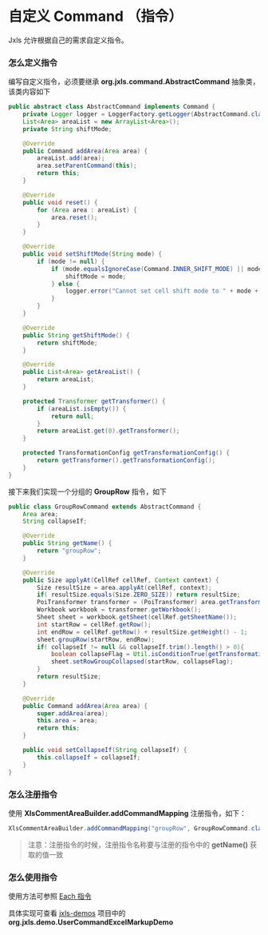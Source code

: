 # 自定义 **Command** （指令）

Jxls 允许根据自己的需求自定义指令。

### 怎么定义指令

编写自定义指令，必须要继承 **org.jxls.command.AbstractCommand** 抽象类，该类内容如下

```java
public abstract class AbstractCommand implements Command {
    private Logger logger = LoggerFactory.getLogger(AbstractCommand.class);
    List<Area> areaList = new ArrayList<Area>();
    private String shiftMode;

    @Override
    public Command addArea(Area area) {
        areaList.add(area);
        area.setParentCommand(this);
        return this;
    }

    @Override
    public void reset() {
        for (Area area : areaList) {
            area.reset();
        }
    }

    @Override
    public void setShiftMode(String mode) {
        if (mode != null) {
            if (mode.equalsIgnoreCase(Command.INNER_SHIFT_MODE) || mode.equalsIgnoreCase(Command.ADJACENT_SHIFT_MODE)) {
                shiftMode = mode;
            } else {
                logger.error("Cannot set cell shift mode to " + mode + " for command: " + getName());
            }
        }
    }

    @Override
    public String getShiftMode() {
        return shiftMode;
    }

    @Override
    public List<Area> getAreaList() {
        return areaList;
    }

    protected Transformer getTransformer() {
        if (areaList.isEmpty()) {
            return null;
        }
        return areaList.get(0).getTransformer();
    }

    protected TransformationConfig getTransformationConfig() {
        return getTransformer().getTransformationConfig();
    }
}
```

接下来我们实现一个分组的 **GroupRow** 指令，如下

```java
public class GroupRowCommand extends AbstractCommand {
    Area area;
    String collapseIf;

    @Override
    public String getName() {
        return "groupRow";
    }

    @Override
    public Size applyAt(CellRef cellRef, Context context) {
        Size resultSize = area.applyAt(cellRef, context);
        if( resultSize.equals(Size.ZERO_SIZE)) return resultSize;
        PoiTransformer transformer = (PoiTransformer) area.getTransformer();
        Workbook workbook = transformer.getWorkbook();
        Sheet sheet = workbook.getSheet(cellRef.getSheetName());
        int startRow = cellRef.getRow();
        int endRow = cellRef.getRow() + resultSize.getHeight() - 1;
        sheet.groupRow(startRow, endRow);
        if( collapseIf != null && collapseIf.trim().length() > 0){
            boolean collapseFlag = Util.isConditionTrue(getTransformationConfig().getExpressionEvaluator(), collapseIf, context);
            sheet.setRowGroupCollapsed(startRow, collapseFlag);
        }
        return resultSize;
    }

    @Override
    public Command addArea(Area area) {
        super.addArea(area);
        this.area = area;
        return this;
    }

    public void setCollapseIf(String collapseIf) {
        this.collapseIf = collapseIf;
    }
}

```

### 怎么注册指令

使用 **XlsCommentAreaBuilder.addCommandMapping** 注册指令，如下：

```java
XlsCommentAreaBuilder.addCommandMapping("groupRow", GroupRowCommand.class);
```

> 注意：注册指令的时候，注册指令名称要与注册的指令中的 **getName()** 获取的值一致

### 怎么使用指令

使用方法可参照 [Each 指令](jxls_plus_each_command.md)

具体实现可查看 [jxls-demos](https://bitbucket.org/leonate/jxls-demo) 项目中的 **org.jxls.demo.UserCommandExcelMarkupDemo**
